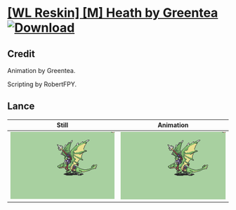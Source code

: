 # [\[WL Reskin\] \[M\] Heath by Greentea](./) [![Download](https://img.shields.io/badge/Download--red?style=social&logo=github)](https://minhaskamal.github.io/DownGit/#/home?url=https://github.com/Klokinator/FE-Repo/tree/main/Battle%20Animations%2FMounted%20-%20Pegs%2C%20Wyverns%2C%20Griffons%2F%5BWL%20Reskin%5D%20%5BM%5D%20Heath%20by%20Greentea%2F2.%20Lance)

## Credit

Animation by Greentea.

Scripting by RobertFPY.

## Lance

| Still | Animation |
| :---: | :-------: |
| ![Lance still](./Lance_000.png) | ![Lance animation](./Lance.gif) |
